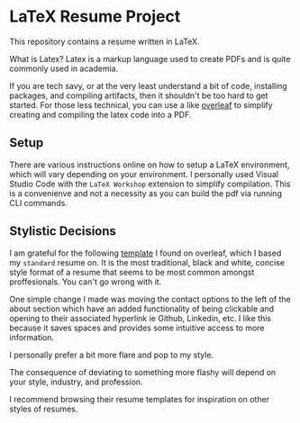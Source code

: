 # LaTeX Resume Project

This repository contains a resume written in LaTeX.

What is Latex?  Latex is a markup language used to create PDFs and is quite commonly used in academia.

If you are tech savy, or at the very least understand a bit of code, installing packages, and compiling artifacts, then it shouldn't be too hard to get started. For those less technical, you can use a like [overleaf](https://www.overleaf.com/) to simplify creating and compiling the latex code into a PDF.

## Setup

There are various instructions online on how to setup a LaTeX environment, which will vary depending on your environment. I personally used Visual Studio Code with the `LaTeX Workshop` extension to simplify compilation. This is a convenienve and not a necessity as you can build the pdf via running CLI commands.

## Stylistic Decisions

I am grateful for the following [template](https://www.overleaf.com/latex/templates/ethans-resume-template/kwmtbntyvhhr) I found on overleaf, which I based my `standard` resume on. It is the most traditional, black and white, concise style format of a resume that seems to be most common amongst proffesionals. You can't go wrong with it.

One simple change I made was moving the contact options to the left of the about section which have an added functionality of being clickable and opening to their associated hyperlink ie Github, Linkedin, etc. I like this because it saves spaces and provides some intuitive access to more information.

I personally prefer a bit more flare and pop to my style. 

The consequence of deviating to something more flashy will depend on your style, industry, and profession.

I recommend browsing their resume templates for inspiration on other styles of resumes.



